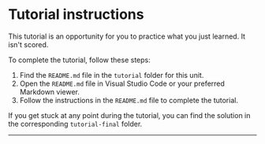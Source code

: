 # Tutorial instructions

This tutorial is an opportunity for you to practice what you just learned. It isn't scored.

To complete the tutorial, follow these steps:

1.  Find the `README.md` file in the `tutorial` folder for this unit.
2.  Open the `README.md` file in Visual Studio Code or your preferred Markdown viewer.
3.  Follow the instructions in the `README.md` file to complete the tutorial.

If you get stuck at any point during the tutorial, you can find the solution in the corresponding `tutorial-final` folder.

---

